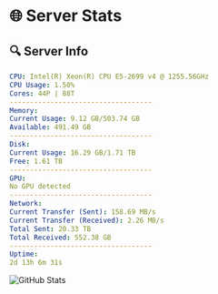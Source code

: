 # 🌐 Server Stats
## 🔍 Server Info
```yaml
CPU: Intel(R) Xeon(R) CPU E5-2699 v4 @ 1255.56GHz
CPU Usage: 1.50%
Cores: 44P | 88T
-----------------------------------
Memory:
Current Usage: 9.12 GB/503.74 GB
Available: 491.49 GB
-----------------------------------
Disk:
Current Usage: 16.29 GB/1.71 TB
Free: 1.61 TB
-----------------------------------
GPU:
No GPU detected
-----------------------------------
Network:
Current Transfer (Sent): 158.69 MB/s
Current Transfer (Received): 2.26 MB/s
Total Sent: 20.33 TB
Total Received: 552.38 GB
-----------------------------------
Uptime:
2d 13h 6m 31s
```
![GitHub Stats](https://img.shields.io/badge/Updated-2025-02-10_11:49:49-blue)